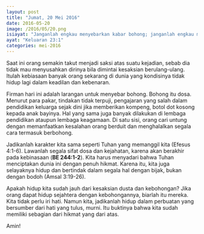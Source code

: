 ```yaml
---
layout: post
title: "Jumat, 20 Mei 2016"
date: 2016-05-20
image: /2016/05/20.png
isiayat: "Janganlah engkau menyebarkan kabar bohong; janganlah engkau membantu orang yang bersalah dengan menjadi saksi yang tidak benar."
ayat: "Keluaran 23:1"
categories: mei-2016
---
```


Saat ini orang semakin takut menjadi saksi atas suatu kejadian, sebab dia tidak mau menyusahkan dirinya bila dimintai kesaksian berulang-ulang. Itulah kebiasaan banyak orang sekarang di dunia yang kondisinya tidak hidup lagi dalam keadilan dan kebenaran.

Firman hari ini adalah larangan untuk menyebar bohong. Bohong itu dosa. Menurut para pakar, tindakan tidak terpuji, pengajaran yang salah dalam pendidikan keluarga sejak dini jika memberikan kompeng, botol dot kosong kepada anak bayinya. Hal yang sama juga banyak dilakukan di lembaga pendidikan ataupun lembaga keagamaan. Di satu sisi, orang cari untung dengan memanfaatkan kesalahan orang berduit dan menghalalkan segala cara termasuk berbohong.

Jadikanlah karakter kita sama seperti Tuhan yang memanggil kita (Efesus 4:1-6). Lawanlah segala sifat dosa dan kejahatan, karena akan berakhir pada kebinasaan (**BE 244:1-2**). Kita harus menyadari bahwa Tuhan menciptakan dunia ini dengan penuh hikmat. Karena itu, kita juga selayaknya hidup dan bertindak dalam segala hal dengan bijak, bukan dengan bodoh (Amsal 3:19-26).

Apakah hidup kita sudah jauh dari kesaksian dusta dan kebohongan? Jika orang dapat hidup sejahtera dengan kebohongannya, biarlah itu mereka. Kita tidak perlu iri hati. Namun kita, jadikanlah hidup dalam perbuatan yang bersumber dari hati yang tulus, murni. Itu buktinya bahwa kita sudah memiliki sebagian dari hikmat yang dari atas.

Amin!